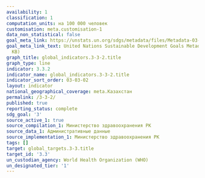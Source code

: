 ```yaml
---
availability: 1
classification: 1
computation_units: на 100 000 человек
customisation: meta.customisation-1
data_non_statistical: false
goal_meta_link: https://unstats.un.org/sdgs/metadata/files/Metadata-03-03-02.pdf
goal_meta_link_text: United Nations Sustainable Development Goals Metadata (PDF 61
  KB)
graph_title: global_indicators.3-3-2.title
graph_type: line
indicator: 3.3.2
indicator_name: global_indicators.3-3-2.title
indicator_sort_order: 03-03-02
layout: indicator
national_geographical_coverage: meta.Казахстан
permalink: /3-3-2/
published: true
reporting_status: complete
sdg_goal: '3'
source_active_1: true
source_compilation_1: Министерство здравоохранения РК
source_data_1: Административные данные
source_implementation_1: Министерство здравоохранения РК
tags: []
target: global_targets.3-3.title
target_id: '3.3'
un_custodian_agency: World Health Organization (WHO)
un_designated_tier: '1'
---
```

